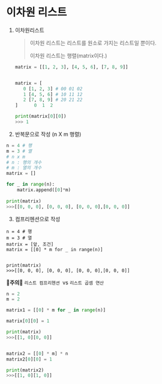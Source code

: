 # 이차원 리스트

1. 이차원리스트

   > 이차원 리스트는 리스트를 원소로 가지는 리스트일 뿐이다.
   >
   > 이차원 리스트는 행렬(matrix이다.)

   ```python
   matrix = [[1, 2, 3], [4, 5, 6], [7, 8, 9]]
   
   
   matrix = [
      0 [1, 2, 3] # 00 01 02
      1 [4, 5, 6] # 10 11 12
      2 [7, 8, 9] # 20 21 22
   ]	  0  1  2	
   
   print(matrix[0][0])
   >>> 1
   ```

2.  반복문으로 작성 (n X m 행렬)

   ``` python
   n = 4 # 행
   m = 3 # 열
   # n x m
   # n : 행의 개수
   # m : 열의 개수
   matrix = []
   
   for _ in range(n):
       matrix.append([0]*m)
       
   print(matrix)
   >>>[[0, 0, 0], [0, 0, 0], [0, 0, 0],[0, 0, 0]]
   ```

3.  컴프리헨션으로 작성

   ```pyrthon
   n = 4 # 행
   m = 3 # 열
   matrix = [앞, 조건]
   matrix = [[0] * m for _ in range(n)]
   
       
   print(matrix)
   >>>[[0, 0, 0], [0, 0, 0], [0, 0, 0],[0, 0, 0]]
   ```

   

   📌__주의__📌 ```리스트 컴프리헨션 ```vs ```리스트 곱셈 연산```

   ```python
   n = 2
   m = 2
   
   matrix1 = [[0] * m for _ in range(n)]
   
   matrix[0][0] = 1
   
   print(matrix)
   >>>[[1, 0][0, 0]]
   
   
   matrix2 = [[0] * m] * n
   matrix2[0][0] = 1
   
   print(matrix2)
   >>>[[1, 0][1, 0]]
   ```

   